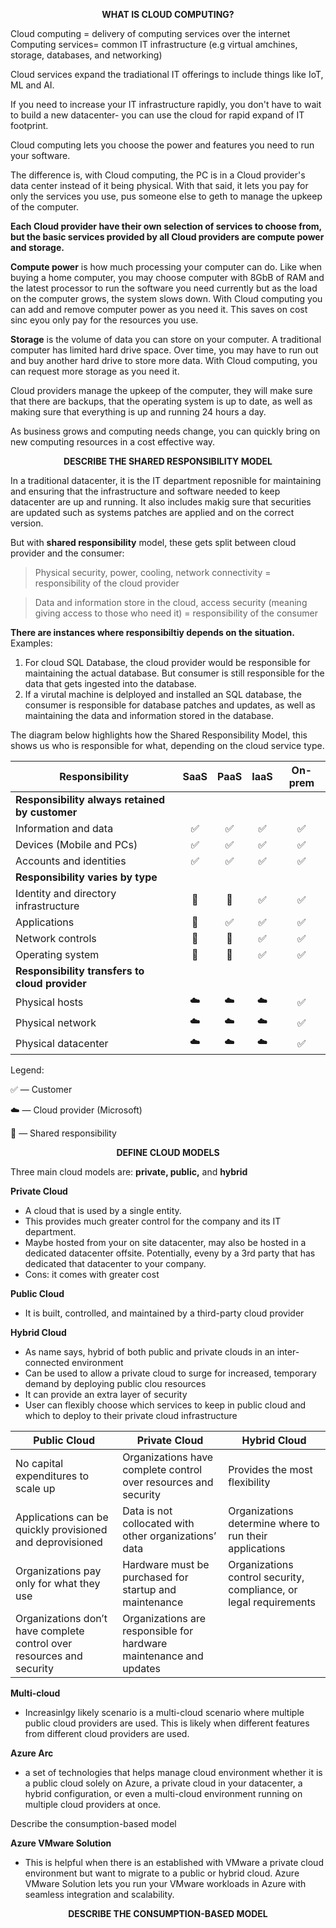  <p align="center"><b>WHAT IS CLOUD COMPUTING?</b></p>


Cloud computing = delivery of computing services over the internet
Computing services= common IT infrastructure (e.g virtual amchines, storage, databases, and networking)

Cloud services expand the tradiational IT offerings to include things like IoT, ML and AI.

If you need to increase your IT infrastructure rapidly, you don't have to wait to build a new datacenter- you can use the cloud for rapid expand of IT footprint.


Cloud computing lets you choose the power and features you need to run your software. 

The difference is, with Cloud computing, the PC is in a Cloud provider's data center instead of it being physical. With that said, it lets you pay for only the services you use, pus someone else to geth to manage the upkeep of the computer.

**Each Cloud provider have their own selection of services to choose from, but the basic services provided by all Cloud providers are compute power and storage.**

**Compute power** is how much processing your computer can do. Like when buying a home computer, you may choose computer with 8GbB of RAM and the latest processor to run the software you need currently but as the load on the computer grows, the system slows down. With Cloud computing you can add and remove computer power as you need it. This saves on cost sinc eyou only pay for the resources you use. 

**Storage** is the volume of data you can store on your computer. A traditional computer has limited hard drive space. Over time, you may have to run out and buy another hard drive to store more data. With Cloud computing, you can request more storage as you need it.


Cloud providers manage the upkeep of the computer, they will make sure that there are backups, that the operating system is up to date, as well as making sure that everything is up and running 24 hours a day. 

As business grows and computing needs change, you can quickly bring on new computing resources in a cost effective way. 










<p align="center"><b>DESCRIBE THE SHARED RESPONSIBILITY MODEL</b></p>


  In a traditional datacenter, it is the IT department reposnible for maintaining and ensuring that the infrastructure and software needed to keep datacenter are up and running. It also includes makig sure that securities are updated such as systems patches are applied and on the correct version.

But with **shared responsibility** model, these gets split between cloud provider and the consumer:
  > Physical security, power, cooling, network connectivity = responsibility of the cloud provider


  > Data and information store in the cloud, access security (meaning giving access to those who need it) = responsibility of the consumer




**There are instances where responsibiltiy depends on the situation.**
Examples:
1. For cloud SQL Database, the cloud provider would be responsible for maintaining the actual database. But consumer is still responsible for the data that gets ingested into the database. 
2. If a virutal machine is delployed and installed an SQL database, the consumer is responsible for database patches and updates, as well as maintaining the data and information stored in the database.


The diagram below highlights how the Shared Responsibility Model, this shows us who is responsible for what, depending on the cloud service type.


| Responsibility                              | SaaS       | PaaS       | IaaS       | On-prem   |
|----------------------------------------------|:----------:|:----------:|:----------:|:---------:|
| **Responsibility always retained by customer** |||||
| Information and data                         | ✅         | ✅         | ✅         | ✅        |
| Devices (Mobile and PCs)                     | ✅         | ✅         | ✅         | ✅        |
| Accounts and identities                      | ✅         | ✅         | ✅         | ✅        |
| **Responsibility varies by type**            |||||
| Identity and directory infrastructure        | 🔄         | 🔄         | ✅         | ✅        |
| Applications                                | 🔄         | ✅         | ✅         | ✅        |
| Network controls                            | 🔄         | 🔄         | ✅         | ✅        |
| Operating system                            | 🔄         | 🔄         | ✅         | ✅        |
| **Responsibility transfers to cloud provider** |||||
| Physical hosts                              | ☁️         | ☁️         | ☁️         | ✅        |
| Physical network                            | ☁️         | ☁️         | ☁️         | ✅        |
| Physical datacenter                         | ☁️         | ☁️         | ☁️         | ✅        |

Legend:

✅ — Customer

☁️ — Cloud provider (Microsoft)

🔄 — Shared responsibility












<p align="center"><b>DEFINE CLOUD MODELS</b></p>


Three main cloud models are: **private, public,** and **hybrid**

**Private Cloud**
- A cloud that is used by a single entity.
- This provides much greater control for the company and its IT department.
- Maybe hosted from your on site datacenter, may also be hosted in a dedicated datacenter offsite. Potentially, eveny by a 3rd party that has dedicated that datacenter to your company.
- Cons: it comes with greater cost



**Public Cloud**
- It is built, controlled, and maintained by a third-party cloud provider



**Hybrid Cloud**
- As name says, hybrid of both public and private clouds in an inter-connected environment
- Can be used to allow a private cloud to surge for increased, temporary demand by deploying public clou resources
- It can provide an extra layer of security
- User can flexibly choose which services to keep in public cloud and which to deploy to their private cloud infrastructure

  

| Public Cloud                                      | Private Cloud                                           | Hybrid Cloud                               |
|---------------------------------------------------|--------------------------------------------------------|--------------------------------------------|
| No capital expenditures to scale up               | Organizations have complete control over resources and security | Provides the most flexibility             |
| Applications can be quickly provisioned and deprovisioned | Data is not collocated with other organizations’ data  | Organizations determine where to run their applications |
| Organizations pay only for what they use          | Hardware must be purchased for startup and maintenance | Organizations control security, compliance, or legal requirements |
| Organizations don’t have complete control over resources and security | Organizations are responsible for hardware maintenance and updates |                                            |


**Multi-cloud**
- Increasinlgy likely scenario is a multi-cloud scenario where multiple public cloud providers are used. This is likely when different features from different cloud providers are used.


**Azure Arc**
- a set of technologies that helps manage cloud environment whether it is a public cloud solely on Azure, a private cloud in your datacenter, a hybrid configuration, or even a multi-cloud environment running on multiple cloud providers at once.



Describe the consumption-based model

**Azure VMware Solution**
- This is helpful when there is an established with VMware a private cloud environment but want to migrate to a public or hybrid cloud. Azure VMware Solution lets you run your VMware workloads in Azure with seamless integration and scalability.




<p align="center"><b>DESCRIBE THE CONSUMPTION-BASED MODEL</b></p>
